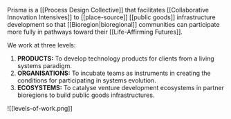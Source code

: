 Prisma is a \[\[Process Design Collective\]\] that facilitates \[\[Collaborative Innovation Intensives\]\] to \[\[place-source\]\] \[\[public goods\]\] infrastructure development so that \[\[Bioregion|bioregional\]\] communities can participate more fully in pathways toward their \[\[Life-Affirming Futures\]\].

We work at three levels:

1. **PRODUCTS:** To develop technology products for clients from a living systems paradigm.
1. **ORGANISATIONS:** To incubate teams as instruments in creating the conditions for participating in systems evolution.
1. **ECOSYSTEMS:** To catalyse venture development ecosystems in partner bioregions to build public goods infrastructures.

!\[\[levels-of-work.png\]\]
